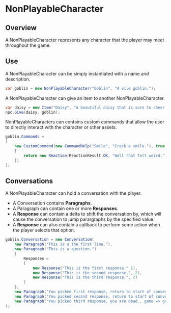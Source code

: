 ﻿# NonPlayableCharacter

## Overview

A NonPlayableCharacter represents any character that the player may meet throughout the game.

## Use

A NonPlayableCharacter can be simply instantiated with a name and description.

```csharp
var goblin = new NonPlayableCharacter("Goblin", "A vile goblin.");
```

A NonPlayableCharacter can give an item to another NonPlayableCharacter.

```csharp
var daisy = new Item("Daisy", "A beautiful daisy that is sure to cheer up even the most miserable creature.");
npc.Give(daisy, goblin);
```

NonPlayableCharacters can contains custom commands that allow the user to directly interact with the character or other assets.

```csharp
goblin.Commands =
[
    new CustomCommand(new CommandHelp("Smile", "Crack a smile."), true, (game, args) =>
    {
        return new Reaction(ReactionResult.OK, "Well that felt weird.");
    })
];
```

## Conversations

A NonPlayableCharacter can hold a conversation with the player. 
* A Conversation contains **Paragraphs**. 
* A Paragraph can contain one or more **Responses**.
* A **Response** can contain a delta to shift the conversation by, which will cause the conversation to jump parargraphs by the specified value.
* A **Response** can also contain a callback to perform some action when the player selects that option.

```csharp
goblin.Conversation = new Conversation(
    new Paragraph("This is a the first line."),
    new Paragraph("This is a question.")
    {
        Responses =
        [
            new Response("This is the first response." 1),
            new Response("This is the second response.", 2),
            new Response("This is the third response.", 2)
        ]
    },
    new Paragraph("You picked first response, return to start of conversation.", -2),
    new Paragraph("You picked second response, return to start of conversation., -2),
    new Paragraph("You picked third response, you are dead., game => game.Player.Kill())
);
```

